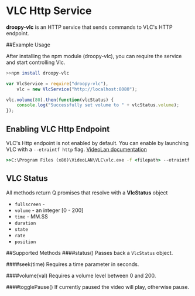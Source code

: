 VLC Http Service
=========

**droopy-vlc** is an HTTP service that sends commands to VLC's HTTP endpoint.

##Example Usage

After installing the npm module (droopy-vlc), you can require the service and start controlling Vlc. 
```sh
>>npm install droopy-vlc
```
```javascript
var VlcService = require("droopy-vlc"),
    vlc = new VlcService("http://localhost:8080");

vlc.volume(80).then(function(vlcStatus) {
	console.log("Successfully set volume to " + vlcStatus.volume);
});

```

## Enabling VLC Http Endpoint

VLC's Http endpoint is not enabled by default.  You can enable by launching VLC with a `--etraintf http` flag.  [VideoLan documentation](http://www.videolan.org/doc/vlc-user-guide/en/ch05.html)

```bat
>>C:\Program Files (x86)\VideoLAN\VLC\vlc.exe -f <filepath> --etraintf http
```
## VLC Status
All methods return Q promises that resolve with a **VlcStatus** object
* `fullscreen` - 
* `volume` - an integer [0 - 200]
* `time` - MM.SS
* `duration`
* `state`
* `rate`
* `position`

##Supported Methods
####status()
Passes back a `VlcStatus` object.

####seek(time)
Requires a time parameter in seconds.

####volume(val)
Requires a volume level between 0 and 200.

####togglePause()
If currently paused the video will play, otherwise pause.
